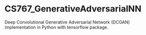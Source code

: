 # CS767_GenerativeAdversarialNN
Deep Convolutional Generative Adversarial Network (DCGAN) implementation in Python with tensorflow package.
